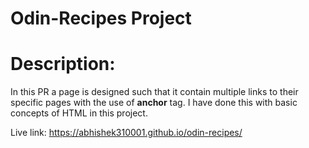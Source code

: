 # Odin-Recipes Project

# Description:

In this PR a page is designed such that it contain multiple links to their specific pages with the use of **anchor** tag.
I have done this with basic concepts of HTML in this project.

Live link: https://abhishek310001.github.io/odin-recipes/
